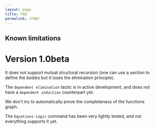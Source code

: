 ```yaml
---
layout: page
title: FAQ
permalink: /FAQ/
---
```


## Known limitations

# Version 1.0beta

It does not support mutual structural recursion (one can use a section
to define the bodies but it loses the elimination principle).

The ``dependent elimination`` tactic is in active development, and does
not have a ``dependent induction`` counterpart yet.

We don't try to automatically prove the completeness of the functions
 graph.
 
The ``Equations Logic`` command has been very lightly tested, and not
everything supports it yet.
